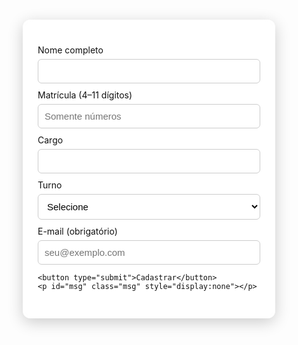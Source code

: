 <html lang="pt-BR">
<head>
<meta charset="utf-8">
<meta name="viewport" content="width=device-width,initial-scale=1">
<title>Cadastro de Colaboradores</title>

<!-- 🔹 ÍCONE DA ABA (LOGO / FAVICON) -->
<link rel="icon" type="image/png" href="logo.png">

<style>
:root {
  --accent:#2196F3;
  --dark:#111;
}

*{box-sizing:border-box;margin:0;padding:0;}

body{
  font-family:Inter, Arial, sans-serif;
  background: url('fundo.jpg') no-repeat center center fixed;
  background-size: cover;
  display: flex;
  justify-content: center;
  align-items: center;
  min-height: 100vh;
  color: var(--dark);
}

/* 🔹 Caixa principal (tabela visual) */
.container{
  max-width:500px;
  width: 100%;
  background: rgba(255,255,255,0.7);
  backdrop-filter: blur(8px);
  -webkit-backdrop-filter: blur(8px);
  padding: 30px 24px;
  border-radius: 12px;
  box-shadow: 0 6px 25px rgba(0,0,0,0.2);
}

label{display:block;margin-top:10px;color:var(--dark);}
input, select{
  width:100%;
  padding:10px;
  margin-top:6px;
  border-radius:6px;
  border:1px solid #ccc;
  font-size:15px;
  background: #fff;
}

button{
  width:100%;
  padding:10px;
  margin-top:12px;
  border-radius:8px;
  border:0;
  background: var(--accent);
  color:#fff;
  cursor:pointer;
  font-weight:bold;
}
button:hover{opacity:.95;}

.msg{
  margin-top:12px;
  text-align:center;
  font-weight:600;
}
.msg.success{color:green;}
.msg.err{color:#c62828;}
</style>
</head>
<body>

<!-- 🔹 Somente o formulário -->
<div class="container">
  <form id="formCadastro">
    <label for="nome">Nome completo</label>
    <input id="nome" type="text" required>
    <label for="matricula">Matrícula (4–11 dígitos)</label>
    <input id="matricula" type="text" pattern="\d{4,11}" required placeholder="Somente números">
    <label for="cargo">Cargo</label>
    <input id="cargo" type="text" required>
    <label for="turno">Turno</label>
    <select id="turno" required>
      <option value="">Selecione</option>
      <option>Manhã</option>
      <option>Tarde</option>
      <option>Noite</option>
    </select>
    <label for="email">E-mail (obrigatório)</label>
    <input id="email" type="email" required placeholder="seu@exemplo.com">

    <button type="submit">Cadastrar</button>
    <p id="msg" class="msg" style="display:none"></p>
  </form>
</div>

<script type="module">
import { initializeApp } from "https://www.gstatic.com/firebasejs/10.12.0/firebase-app.js";
import { 
  getFirestore, collection, addDoc, query, where, getDocs, serverTimestamp 
} from "https://www.gstatic.com/firebasejs/10.12.0/firebase-firestore.js";

const firebaseConfig = {
  apiKey: "AIzaSyCpBiFzqOod4K32cWMr5hfx13fw6LGcPVY",
  authDomain: "ponto-eletronico-f35f9.firebaseapp.com",
  projectId: "ponto-eletronico-f35f9",
  storageBucket: "ponto-eletronico-f35f9.firebasestorage.app",
  messagingSenderId: "208638350255",
  appId: "1:208638350255:web:63d016867a67575b5e155a"
};

const app = initializeApp(firebaseConfig);
const db = getFirestore(app);

const form = document.getElementById('formCadastro');
const msgEl = document.getElementById('msg');

form.addEventListener('submit', async (e)=>{
  e.preventDefault();
  msgEl.style.display='none';

  const nome = form.nome.value.trim();
  const matricula = form.matricula.value.trim();
  const cargo = form.cargo.value.trim();
  const turno = form.turno.value;
  const email = form.email.value.trim();

  if (!nome || !matricula || !cargo || !turno || !email) {
    showMsg('Preencha todos os campos.', true);
    return;
  }

  try {
    const colRef = collection(db, 'colaboradores');
    const q = query(colRef, where('matricula', '==', matricula));
    const q2 = query(colRef, where('email', '==', email));

    const [snapMat, snapEmail] = await Promise.all([getDocs(q), getDocs(q2)]);

    if (!snapMat.empty) {
      showMsg('❌ Matrícula já cadastrada.', true);
      return;
    }
    if (!snapEmail.empty) {
      showMsg('❌ E-mail já cadastrado.', true);
      return;
    }

    await addDoc(colRef, {
      nome, matricula, cargo, turno, email, criadoEm: serverTimestamp()
    });

    showMsg('✅ Cadastro realizado com sucesso!', false);
    form.reset();

  } catch (err) {
    console.error(err);
    showMsg('Erro ao cadastrar: ' + (err.message || err), true);
  }
});

function showMsg(text, isError){
  msgEl.textContent = text;
  msgEl.className = isError ? 'msg err' : 'msg success';
  msgEl.style.display = 'block';
  setTimeout(()=> msgEl.style.display='none', 5000);
}
</script>

</body>
</html>
